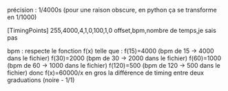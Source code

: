 précision : 1/4000s (pour une raison obscure, en python ça se transforme en 1/1000)


[TimingPoints]
255,4000,4,1,0,100,1,0
offset,bpm,nombre de temps,je sais pas


bpm : 
respecte le fonction f(x) telle que :
    f(15)=4000 (bpm de 15 -> 4000 dans le fichier)
    f(30)=2000 (bpm de 30 -> 2000 dans le fichier)
    f(60)=1000 (bpm de 60 -> 1000 dans le fichier)
    f(120)=500 (bpm de 120 -> 500 dans le fichier)
donc f(x)=60000/x
en gros la différence de timing entre deux graduations (noire - 1/1)
